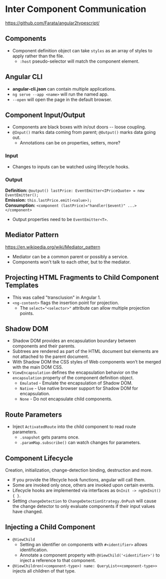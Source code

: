 # Inter Component Communication
https://github.com/Farata/angular2typescript/
## Components
* Component definition object can take `styles` as an array of styles to apply rather than the file.
   * `:host` pseudo-selector will match the component element.

## Angular CLI
* **angular-cli.json** can contain multiple applications.
* `ng serve --app <name>` will run the named app.
* `--open` will open the page in the default browser.

## Component Input/Output
* Components are black boxes with in/out doors -- loose coupling.
* `@Input()` marks data coming from parent; `@Output()` marks data going out.
   * Annotations can be on properties, setters, more?

### Input
* Changes to inputs can be watched using lifecycle hooks.

### Output
**Definition:** `@output() lastPrice: EventEmitter<IPriceQuote> = new EventEmitter();`   
**Emission:** `this.lastPrice.emit(<value>);`   
**Consumption:** `<component (lastPrice)="handler($event)" ...></component>`
* Output properties need to be `EventEmitter<T>`.

## Mediator Pattern
https://en.wikipedia.org/wiki/Mediator_pattern
* Mediator can be a common parent or possibly a service.
* Components won't talk to each other, but to the mediator.

## Projecting HTML Fragments to Child Component Templates
* This was called "transclusion" in Angular 1.
* `<ng-content>` flags the insertion point for projection.
   * The `select="<selector>"` attribute can allow multiple projection points.

## Shadow DOM
* Shadow DOM provides an encapsulation boundary between components and their parents.
* Subtrees are rendered as part of the HTML document but elements are not attached to the parent document.
* With Shadow DOM the CSS styles of Web components  won’t be merged with the main DOM CSS.
* `ViewEncapsulation` defines the encapsulation behavior on the `encapsulation` property of the component definition object.
   * `Emulated` - Emulate the encapsulation of Shadow DOM.
   * `Native` - Use native browser support for Shadow DOM for encapsulation.
   * `None` - Do not encapsulate child components.

## Route Parameters
* Inject `ActivatedRoute` into the child component to read route parameters.
   * `.snapshot` gets params once.
   * `.paramMap.subscribe()` can watch changes for parameters.

## Component Lifecycle
Creation, initialization, change-detection binding, destruction and more.
* If you provide the lifecycle hook functions, angular will call them.
* Some are invoked only once, others are invoked upon certain events.
* Lifecycle hooks are implemented via interfaces as `OnInit -> ngOnInit() { }`.
* Setting `changeDetection` to `ChangeDetectionStrategy.OnPush` will cause the change detector to only evaluate components if their input values have changed.

## Injecting a Child Component
* `@ViewChild`
   * Setting an identifier on components with `#<identifier>` allows identification.
   * Annotate a component property with `@ViewChild('<identifier>')` to inject a reference to that component.
* `@ViewChildren(<component-type>) name: QueryList<<component-type>>` injects all children of that type.
